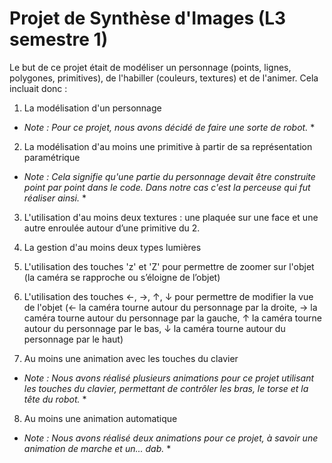 # Projet de Synthèse d'Images (L3 semestre 1)

Le but de ce projet était de modéliser un personnage (points, lignes, polygones, primitives), de l'habiller
(couleurs, textures) et de l'animer. Cela incluait donc :

1. La modélisation d'un personnage

* *Note : Pour ce projet, nous avons décidé de faire une sorte de robot.* *

2. La modélisation d'au moins une primitive à partir de sa représentation paramétrique

* *Note : Cela signifie qu'une partie du personnage devait être construite point par point dans le code. Dans notre cas c'est la perceuse qui fut réaliser ainsi.* *

3. L'utilisation d'au moins deux textures : une plaquée sur une face et une autre enroulée autour d’une
primitive du 2.

4. La gestion d'au moins deux types lumières

5. L'utilisation des touches 'z' et 'Z' pour permettre de zoomer sur l'objet (la caméra se rapproche ou s’éloigne de l’objet)

6. L'utilisation des touches ←, →, ↑, ↓ pour permettre de modifier la vue de l'objet (← la caméra tourne autour du personnage par la droite, → la caméra tourne autour du personnage par la gauche, ↑ la caméra
tourne autour du personnage par le bas, ↓ la caméra tourne autour du personnage par le haut)

7. Au moins une animation avec les touches du clavier

* *Note : Nous avons réalisé plusieurs animations pour ce projet utilisant les touches du clavier, permettant de contrôler les bras, le torse et la tête du robot.* *

8. Au moins une animation automatique

* *Note : Nous avons réalisé deux animations pour ce projet, à savoir une animation de marche et un... dab.* *